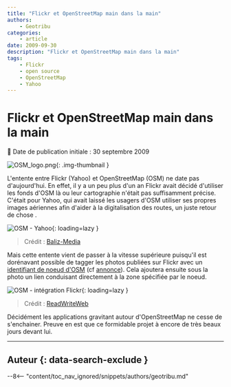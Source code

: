 ```yaml
---
title: "Flickr et OpenStreetMap main dans la main"
authors:
    - Geotribu
categories:
    - article
date: 2009-09-30
description: "Flickr et OpenStreetMap main dans la main"
tags:
    - Flickr
    - open source
    - OpenStreetMap
    - Yahoo
---
```


# Flickr et OpenStreetMap main dans la main

:calendar: Date de publication initiale : 30 septembre 2009

![OSM_logo.png](https://cdn.geotribu.fr/img/logos-icones/OpenStreetMap/Openstreetmap.png){: .img-thumbnail }

L'entente entre Flickr (Yahoo) et OpenStreetMap (OSM) ne date pas d'aujourd'hui. En effet, il y a un peu plus d'un an Flickr avait décidé d'utiliser les fonds d'OSM là ou leur cartographie n'était pas suffisamment précise. C'était pour Yahoo, qui avait laissé les usagers d'OSM utiliser ses propres images aériennes afin d'aider à la digitalisation des routes, un juste retour de chose .

![OSM - Yahoo](http://baliz-geospatial.com/images/mediatheque/2008-08/yahoo-osm.jpg "OSM - Yahoo"){: loading=lazy }

> Crédit : [Baliz-Media](http://media.baliz-geospatial.com/fr/blogue/flickr-de-yahoo-fait-appel-aux-donnees-OpenStreetMap)

Mais cette entente vient de passer à la vitesse supérieure puisqu'il est dorénavant possible de tagger les photos publiées sur Flickr avec un [identifiant de noeud d'OSM](https://wiki.openstreetmap.org/wiki/FR:Elements) (cf [annonce](http://code.flickr.com/blog/2009/09/28/thats-maybe-a-bit-too-dorky-even-for-us/)). Cela ajoutera ensuite sous la photo un lien conduisant directement à la zone spécifiée par le noeud.

![OSM - intégration Flickr](http://www.readwriteweb.com/images/osm_flickr_integration.jpg "OSM - intégration Flickr"){: loading=lazy }

> Crédit : [ReadWriteWeb](http://www.readwriteweb.com/archives/flickr_now_supports_openstreetmap_tags.php)

Décidément les applications gravitant autour d'OpenStreetMap ne cesse de s'enchainer. Preuve en est que ce formidable projet à encore de très beaux jours devant lui.

----

## Auteur {: data-search-exclude }

--8<-- "content/toc_nav_ignored/snippets/authors/geotribu.md"
